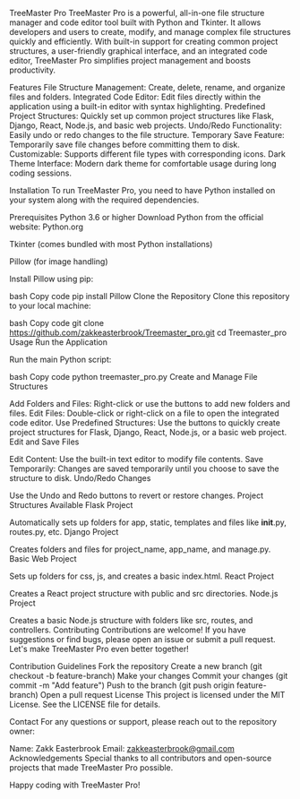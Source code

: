TreeMaster Pro
TreeMaster Pro is a powerful, all-in-one file structure manager and code editor tool built with Python and Tkinter. It allows developers and users to create, modify, and manage complex file structures quickly and efficiently. With built-in support for creating common project structures, a user-friendly graphical interface, and an integrated code editor, TreeMaster Pro simplifies project management and boosts productivity.

Features
File Structure Management: Create, delete, rename, and organize files and folders.
Integrated Code Editor: Edit files directly within the application using a built-in editor with syntax highlighting.
Predefined Project Structures: Quickly set up common project structures like Flask, Django, React, Node.js, and basic web projects.
Undo/Redo Functionality: Easily undo or redo changes to the file structure.
Temporary Save Feature: Temporarily save file changes before committing them to disk.
Customizable: Supports different file types with corresponding icons.
Dark Theme Interface: Modern dark theme for comfortable usage during long coding sessions.





Installation
To run TreeMaster Pro, you need to have Python installed on your system along with the required dependencies.

Prerequisites
Python 3.6 or higher
Download Python from the official website: Python.org

Tkinter (comes bundled with most Python installations)

Pillow (for image handling)

Install Pillow using pip:

bash
Copy code
pip install Pillow
Clone the Repository
Clone this repository to your local machine:

bash
Copy code
git clone https://github.com/zakkeasterbrook/Treemaster_pro.git
cd Treemaster_pro
Usage
Run the Application

Run the main Python script:

bash
Copy code
python treemaster_pro.py
Create and Manage File Structures

Add Folders and Files: Right-click or use the buttons to add new folders and files.
Edit Files: Double-click or right-click on a file to open the integrated code editor.
Use Predefined Structures: Use the buttons to quickly create project structures for Flask, Django, React, Node.js, or a basic web project.
Edit and Save Files

Edit Content: Use the built-in text editor to modify file contents.
Save Temporarily: Changes are saved temporarily until you choose to save the structure to disk.
Undo/Redo Changes

Use the Undo and Redo buttons to revert or restore changes.
Project Structures Available
Flask Project

Automatically sets up folders for app, static, templates and files like __init__.py, routes.py, etc.
Django Project

Creates folders and files for project_name, app_name, and manage.py.
Basic Web Project

Sets up folders for css, js, and creates a basic index.html.
React Project

Creates a React project structure with public and src directories.
Node.js Project

Creates a basic Node.js structure with folders like src, routes, and controllers.
Contributing
Contributions are welcome! If you have suggestions or find bugs, please open an issue or submit a pull request. Let's make TreeMaster Pro even better together!

Contribution Guidelines
Fork the repository
Create a new branch (git checkout -b feature-branch)
Make your changes
Commit your changes (git commit -m "Add feature")
Push to the branch (git push origin feature-branch)
Open a pull request
License
This project is licensed under the MIT License. See the LICENSE file for details.

Contact
For any questions or support, please reach out to the repository owner:

Name: Zakk Easterbrook
Email: zakkeasterbrook@gmail.com
Acknowledgements
Special thanks to all contributors and open-source projects that made TreeMaster Pro possible.

Happy coding with TreeMaster Pro!
